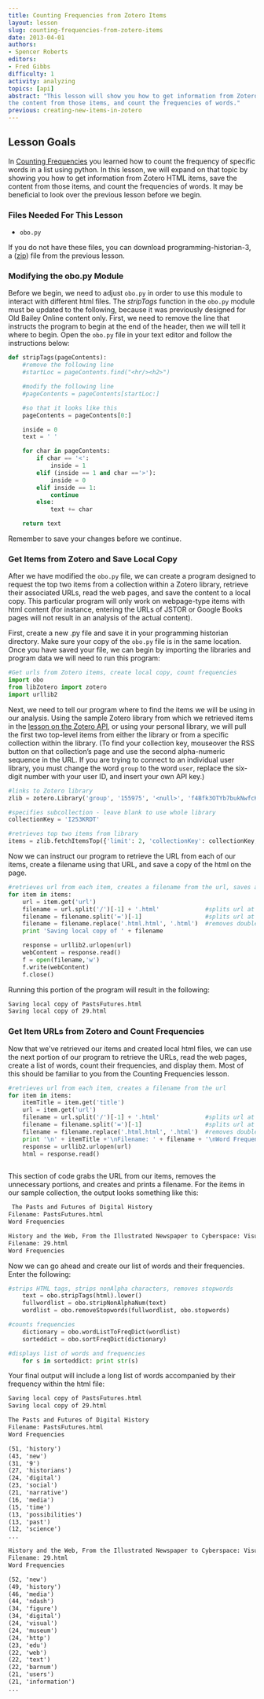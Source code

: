 ```yaml
---
title: Counting Frequencies from Zotero Items
layout: lesson
slug: counting-frequencies-from-zotero-items
date: 2013-04-01
authors:
- Spencer Roberts
editors:
- Fred Gibbs
difficulty: 1
activity: analyzing
topics: [api]
abstract: "This lesson will show you how to get information from Zotero HTML items, save
the content from those items, and count the frequencies of words."
previous: creating-new-items-in-zotero
---
```


Lesson Goals
------------

In [Counting Frequencies][] you learned how to count the frequency of specific
words in a list using python. In this lesson, we will expand on that
topic by showing you how to get information from Zotero HTML items, save
the content from those items, and count the frequencies of words. It may
be beneficial to look over the previous lesson before we begin.

### Files Needed For This Lesson

-   `obo.py`

If you do not have these files, you can
download programming-historian-3, a ([zip][]) file from the previous lesson.

### Modifying the obo.py Module

Before we begin, we need to adjust `obo.py` in order to use this module to
interact with different html files. The *stripTags* function in the `obo.py`
module must be updated to the following, because it was previously
designed for Old Bailey Online content only. First, we need to remove
the line that instructs the program to begin at the end of the header,
then we will tell it where to begin. Open the `obo.py` file in your text
editor and follow the instructions below:

``` python
def stripTags(pageContents):
    #remove the following line
    #startLoc = pageContents.find("<hr/><h2>")

    #modify the following line
    #pageContents = pageContents[startLoc:]

    #so that it looks like this
    pageContents = pageContents[0:]

    inside = 0
    text = ' '

    for char in pageContents:
        if char == '<':
            inside = 1
        elif (inside == 1 and char =='>'):
            inside = 0
        elif inside == 1:
            continue
        else:
            text += char

    return text 
```

Remember to save your changes before we continue.

### Get Items from Zotero and Save Local Copy

After we have modified the `obo.py` file, we can create a program designed
to request the top two items from a collection within a Zotero library,
retrieve their associated URLs, read the web pages, and save the content
to a local copy. This particular program will only work on webpage-type
items with html content (for instance, entering the URLs of JSTOR or
Google Books pages will not result in an analysis of the actual
content).

First, create a new .py file and save it in your programming historian
directory. Make sure your copy of the `obo.py` file is in the same
location. Once you have saved your file, we can begin by importing the
libraries and program data we will need to run this program:

``` python
#Get urls from Zotero items, create local copy, count frequencies
import obo
from libZotero import zotero
import urllib2 
```

Next, we need to tell our program where to find the items we will be using in
our analysis. Using the sample Zotero library from which we retrieved items in
the [lesson on the Zotero API][], or using your personal library, we will pull
the first two top-level items from either the library or from a specific
collection within the library. (To find your collection key, mouseover the RSS
button on that collection’s page and use the second alpha-numeric sequence in
the URL. If you are trying to connect to an individual user library, you must
change the word `group` to the word `user`, replace the six-digit number
with your user ID, and insert your own API key.)

``` python
#links to Zotero library
zlib = zotero.Library('group', '155975', '<null>', 'f4Bfk3OTYb7bukNwfcKXKNLG')

#specifies subcollection - leave blank to use whole library
collectionKey = 'I253KRDT'

#retrieves top two items from library
items = zlib.fetchItemsTop({'limit': 2, 'collectionKey': collectionKey, 'content': 'json,bib,coins'}) 
```

Now we can instruct our program to retrieve the URL from each of our
items, create a filename using that URL, and save a copy of the html on
the page.

``` python
#retrieves url from each item, creates a filename from the url, saves a local copy
for item in items:
    url = item.get('url')
    filename = url.split('/')[-1] + '.html'             #splits url at last /
    filename = filename.split('=')[-1]                  #splits url at last =
    filename = filename.replace('.html.html', '.html')  #removes double .html
    print 'Saving local copy of ' + filename

    response = urllib2.urlopen(url)
    webContent = response.read()
    f = open(filename,'w')
    f.write(webContent)
    f.close()
```

Running this portion of the program will result in the following:

``` xml
Saving local copy of PastsFutures.html
Saving local copy of 29.html 
```

### Get Item URLs from Zotero and Count Frequencies

Now that we've retrieved our items and created local html files, we can
use the next portion of our program to retrieve the URLs, read the web
pages, create a list of words, count their frequencies, and display
them. Most of this should be familiar to you from the Counting Frequencies lesson.

``` python
#retrieves url from each item, creates a filename from the url
for item in items:
    itemTitle = item.get('title')
    url = item.get('url')
    filename = url.split('/')[-1] + '.html'             #splits url at last /
    filename = filename.split('=')[-1]                  #splits url at last =
    filename = filename.replace('.html.html', '.html')  #removes double .html
    print '\n' + itemTitle +'\nFilename: ' + filename + '\nWord Frequencies\n'
    response = urllib2.urlopen(url)
    html = response.read()
    
```

This section of code grabs the URL from our items, removes the
unnecessary portions, and creates and prints a filename. For the items
in our sample collection, the output looks something like this:

``` xml
 The Pasts and Futures of Digital History
Filename: PastsFutures.html
Word Frequencies

History and the Web, From the Illustrated Newspaper to Cyberspace: Visual Technologies and Interaction in the Nineteenth and Twenty-First Centuries
Filename: 29.html
Word Frequencies 
```

Now we can go ahead and create our list of words and their frequencies.
Enter the following:

``` python
#strips HTML tags, strips nonAlpha characters, removes stopwords
    text = obo.stripTags(html).lower()
    fullwordlist = obo.stripNonAlphaNum(text)
    wordlist = obo.removeStopwords(fullwordlist, obo.stopwords)

#counts frequencies
    dictionary = obo.wordListToFreqDict(wordlist)
    sorteddict = obo.sortFreqDict(dictionary)

#displays list of words and frequencies
    for s in sorteddict: print str(s)
```

Your final output will include a long list of words accompanied by their
frequency within the html file:

``` xml
Saving local copy of PastsFutures.html
Saving local copy of 29.html

The Pasts and Futures of Digital History
Filename: PastsFutures.html
Word Frequencies

(51, 'history')
(43, 'new')
(31, '9')
(27, 'historians')
(24, 'digital')
(23, 'social')
(21, 'narrative')
(16, 'media')
(15, 'time')
(13, 'possibilities')
(13, 'past')
(12, 'science')
...

History and the Web, From the Illustrated Newspaper to Cyberspace: Visual Technologies and Interaction in the Nineteenth and Twenty-First Centuries
Filename: 29.html
Word Frequencies

(52, 'new')
(49, 'history')
(46, 'media')
(44, 'ndash')
(34, 'figure')
(34, 'digital')
(24, 'visual')
(24, 'museum')
(24, 'http')
(23, 'edu')
(22, 'web')
(22, 'text')
(22, 'barnum')
(21, 'users')
(21, 'information')
...
```

  [Counting Frequencies]: ../lessons/counting-frequencies
  [zip]: ../assets/programming-historian3.zip
  [Lesson on the Zotero API]: ../lessons/intro-to-the-zotero-api
